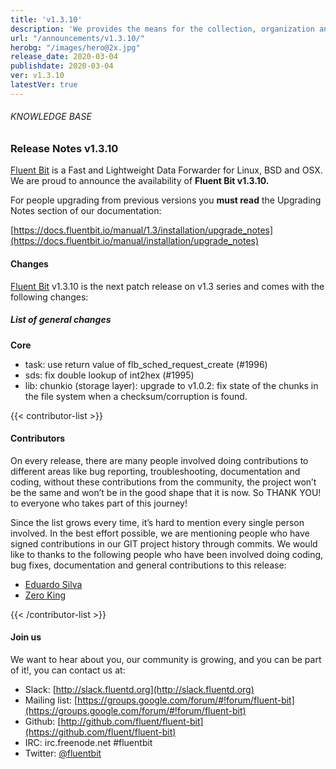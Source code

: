 ```yaml
---
title: 'v1.3.10'
description: 'We provides the means for the collection, organization and computerized retrieval of knowledge and Lightweight Data Forwarder for Linux, BSD and OSX. We are proud to announce the availability of Fluent Bit v1.3.10.'
url: "/announcements/v1.3.10/"
herobg: "/images/hero@2x.jpg"
release_date: 2020-03-04
publishdate: 2020-03-04
ver: v1.3.10
latestVer: true
---
```


###### KNOWLEDGE BASE

### Release Notes v1.3.10

[Fluent Bit](https://fluentbit.io/) is a Fast and Lightweight Data Forwarder for Linux, BSD and OSX. We are proud to announce the availability of **Fluent Bit v1.3.10.**

For people upgrading from previous versions you **must read** the Upgrading Notes section of our documentation:

[https://docs.fluentbit.io/manual/1.3/installation/upgrade_notes](https://docs.fluentbit.io/manual/installation/upgrade_notes)

#### Changes

[Fluent Bit](https://fluentbit.io) v1.3.10 is the next patch release on v1.3 series and comes with the following changes:

##### List of general changes


**Core**

* task: use return value of flb_sched_request_create (#1996)
* sds: fix double lookup of int2hex (#1995)
* lib: chunkio (storage layer): upgrade to v1.0.2: fix state of the chunks in the file system when a checksum/corruption is found.



{{< contributor-list >}}

#### Contributors

On every release, there are many people involved doing contributions to different areas like bug reporting, troubleshooting, documentation and coding, without these contributions from the community, the project won’t be the same and won’t be in the good shape that it is now. So THANK YOU! to everyone who takes part of this journey!

Since the list grows every time, it’s hard to mention every single person involved. In the best effort possible, we are mentioning people who have signed contributions in our GIT project history through commits. We would like to thanks to the following people who have been involved doing coding, bug fixes, documentation and general contributions to this release:

* [Eduardo Silva](https://github.com/edsiper)
* [Zero King](https://github.com/l2dy)

{{< /contributor-list >}}

#### Join us

We want to hear about you, our community is growing, and you can be part of it!, you can contact us at:

* Slack: [http://slack.fluentd.org](http://slack.fluentd.org)
* Mailing list: [https://groups.google.com/forum/#!forum/fluent-bit](https://groups.google.com/forum/#!forum/fluent-bit)
* Github: [http://github.com/fluent/fluent-bit](https://github.com/fluent/fluent-bit)
* IRC: irc.freenode.net #fluentbit
* Twitter: [@fluentbit](https://twitter.com/fluentbit)